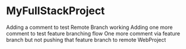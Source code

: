 # MyFullStackProject
Adding a comment to test Remote Branch working
Adding one more comment to test feature branching flow
One more comment via feature branch but not pushing that feature branch to remote
WebProject
